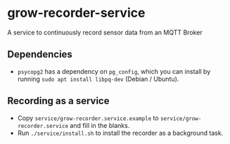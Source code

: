 # grow-recorder-service

A service to continuously record sensor data from an MQTT Broker

## Dependencies

- `psycopg2` has a dependency on `pg_config`, which you can install by running `sudo apt install libpq-dev` (Debian / Ubuntu).

## Recording as a service

- Copy `service/grow-recorder.service.example` to `service/grow-recorder.service` and fill in the blanks.
- Run `./service/install.sh` to install the recorder as a background task.

